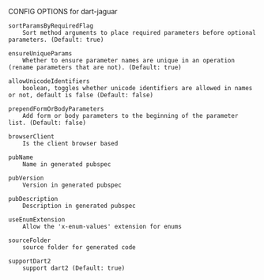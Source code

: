 
CONFIG OPTIONS for dart-jaguar

	sortParamsByRequiredFlag
	    Sort method arguments to place required parameters before optional parameters. (Default: true)

	ensureUniqueParams
	    Whether to ensure parameter names are unique in an operation (rename parameters that are not). (Default: true)

	allowUnicodeIdentifiers
	    boolean, toggles whether unicode identifiers are allowed in names or not, default is false (Default: false)

	prependFormOrBodyParameters
	    Add form or body parameters to the beginning of the parameter list. (Default: false)

	browserClient
	    Is the client browser based

	pubName
	    Name in generated pubspec

	pubVersion
	    Version in generated pubspec

	pubDescription
	    Description in generated pubspec

	useEnumExtension
	    Allow the 'x-enum-values' extension for enums

	sourceFolder
	    source folder for generated code

	supportDart2
	    support dart2 (Default: true)


